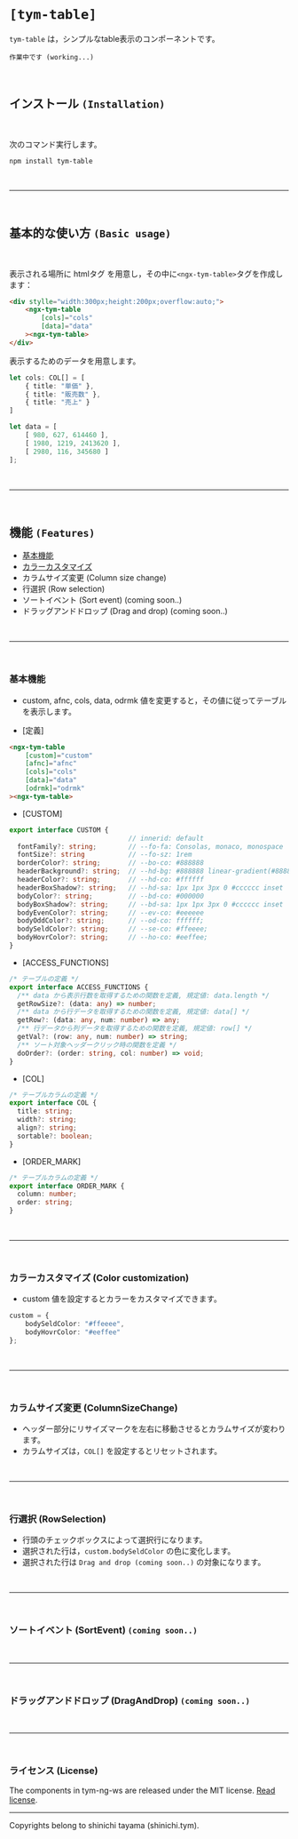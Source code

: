 
# `[tym-table]`
`tym-table` は，シンプルなtable表示のコンポーネントです。

```
作業中です (working...)
```

<br>

## インストール `(Installation)`
<br>

次のコマンド実行します。
```
npm install tym-table
```

<br>

---

<br>

## 基本的な使い方 `(Basic usage)`
<br>

表示される場所に htmlタグ を用意し，その中に`<ngx-tym-table>`タグを作成します：

``` html
<div stylle="width:300px;height:200px;overflow:auto;">
    <ngx-tym-table
        [cols]="cols"
        [data]="data"
    ><ngx-tym-table>
</div>
```

表示するためのデータを用意します。

``` typescript
let cols: COL[] = [
    { title: "単価" },
    { title: "販売数" },
    { title: "売上" }
]

let data = [
    [ 980, 627, 614460 ],
    [ 1980, 1219, 2413620 ],
    [ 2980, 116, 345680 ]
]; 
``` 

<br/> 

---

<br/>

## 機能 `(Features)`

- [基本機能](#Basicfunction)
- [カラーカスタマイズ](#ColorCustomization)
- カラムサイズ変更 (Column size change)
- 行選択 (Row selection)
- ソートイベント (Sort event) (coming soon..)
- ドラッグアンドドロップ (Drag and drop) (coming soon..)

<br/>

---

<br/>

<a id="Basicfunction"></a>

### 基本機能

- custom, afnc, cols, data, odrmk 値を変更すると，その値に従ってテーブルを表示します。

- [定義]
``` html
<ngx-tym-table
    [custom]="custom"
    [afnc]="afnc"
    [cols]="cols"
    [data]="data"
    [odrmk]="odrmk"
><ngx-tym-table>
```
- [CUSTOM]
``` typescript
export interface CUSTOM {
                              // innerid: default
  fontFamily?: string;        // --fo-fa: Consolas, monaco, monospace
  fontSize?: string           // --fo-sz: 1rem
  borderColor?: string;       // --bo-co: #888888
  headerBackground?: string;  // --hd-bg: #888888 linear-gradient(#888888, #666666)
  headerColor?: string;       // --hd-co: #ffffff
  headerBoxShadow?: string;   // --hd-sa: 1px 1px 3px 0 #cccccc inset
  bodyColor?: string;         // --bd-co: #000000
  bodyBoxShadow?: string;     // --bd-sa: 1px 1px 3px 0 #cccccc inset
  bodyEvenColor?: string;     // --ev-co: #eeeeee
  bodyOddColor?: string;      // --od-co: ffffff;
  bodySeldColor?: string;     // --se-co: #ffeeee;
  bodyHovrColor?: string;     // --ho-co: #eeffee;
}
```
- [ACCESS_FUNCTIONS]
``` typescript
/* テーブルの定義 */
export interface ACCESS_FUNCTIONS {
  /** data から表示行数を取得するための関数を定義, 規定値: data.length */
  getRowSize?: (data: any) => number;
  /** data から行データを取得するための関数を定義, 規定値: data[] */
  getRow?: (data: any, num: number) => any;
  /** 行データから列データを取得するための関数を定義, 規定値: row[] */
  getVal?: (row: any, num: number) => string;
  /** ソート対象ヘッダークリック時の関数を定義 */
  doOrder?: (order: string, col: number) => void;
}
```
- [COL]
``` typescript
/* テーブルカラムの定義 */
export interface COL {
  title: string;
  width?: string;
  align?: string;
  sortable?: boolean;
}
```
- [ORDER_MARK]
``` typescript
/* テーブルカラムの定義 */
export interface ORDER_MARK {
  column: number;
  order: string;
}
```

<br/>

---

<br/>

<a id="ColorCustomization"></a>

### カラーカスタマイズ (Color customization)

- custom 値を設定するとカラーをカスタマイズできます。

``` typescript
custom = {
    bodySeldColor: "#ffeeee",
    bodyHovrColor: "#eeffee"
}; 
```

<br/>

---

<br/>

<a id="ColumnSizeChange"></a>

### カラムサイズ変更 (ColumnSizeChange)

- ヘッダー部分にリサイズマークを左右に移動させるとカラムサイズが変わります。
- カラムサイズは，`COL[]` を設定するとリセットされます。

<br/>

---

<br/>

<a id="RowSelection"></a>

### 行選択 (RowSelection)

- 行頭のチェックボックスによって選択行になります。
- 選択された行は，`custom.bodySeldColor` の色に変化します。
- 選択された行は `Drag and drop (coming soon..)` の対象になります。

<br/>

---

<br/>

<a id="SortEvent"></a>

### ソートイベント (SortEvent) `(coming soon..)`

<a id="DragAndDrop"></a>

<br/>

---

<br/>

### ドラッグアンドドロップ (DragAndDrop) `(coming soon..)`

<br/>

---

<br/>

### ライセンス (License)
The components in tym-ng-ws are released under the MIT license. [Read license](//github.com/shinichi-tym/tym-ng-ws/blob/main/LICENSE).

---
Copyrights belong to shinichi tayama (shinichi.tym).
